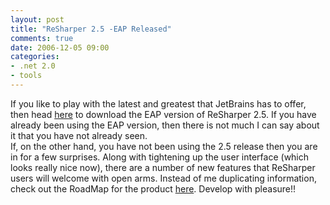 ```yaml
---
layout: post
title: "ReSharper 2.5 -EAP Released"
comments: true
date: 2006-12-05 09:00
categories:
- .net 2.0
- tools
---
```


If you like to play with the latest and greatest that JetBrains has to offer, then head [here](http://www.jetbrains.net/confluence/display/ReSharper/Download) to download the EAP version of ReSharper 2.5. If you have already been using the EAP version, then there is not much I can say about it that you have not already seen.  
If, on the other hand, you have not been using the 2.5 release then you are in for a few surprises. Along with tightening up the user interface (which looks really nice now), there are a number of new features that ReSharper users will welcome with open arms. 
Instead of me duplicating information, check out the RoadMap for the product [here](http://www.jetbrains.net/confluence/display/ReSharper/ReSharper+2.5+Roadmap). 
Develop with pleasure!!




